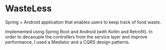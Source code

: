 # WasteLess

Spring + Android application that enables users to keep track of food waste.

Implemented using Spring Boot and Android (with Kotlin and Retrofit). In order to decaouple the controllers from the service layer and improve performance, I used a Mediator and a CQRS design patterns.


